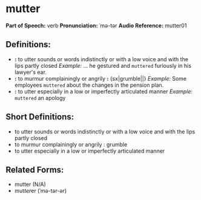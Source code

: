 # mutter

**Part of Speech:** verb
**Pronunciation:** ˈmə-tər
**Audio Reference:** mutter01

## Definitions:
- **:** to utter sounds or words indistinctly or with a low voice and with the lips partly closed 
  *Example:* … he gestured and `muttered` furiously in his lawyer's ear.
- **:** to murmur complainingly or angrily **:** {sx|grumble||} 
  *Example:* Some employees `muttered` about the changes in the pension plan.
- **:** to utter especially in a low or imperfectly articulated manner 
  *Example:* `muttered` an apology

## Short Definitions:
- to utter sounds or words indistinctly or with a low voice and with the lips partly closed
- to murmur complainingly or angrily : grumble
- to utter especially in a low or imperfectly articulated manner

## Related Forms:
- mutter (N/A)
- mut*ter*er (ˈmə-tər-ər)
